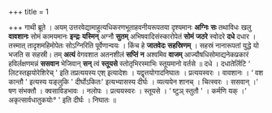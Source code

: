 +++
title = 1

+++
गाथी ब्रूते । अयम् उत्तरवेद्यामाहुत्यधिकरणभूताहवनीयरूपतया दृश्यमानः **अग्निः** **सः** तथाविधः खलु **वावशानः** सोमं कामयमानः **इन्द्रः** **यस्मिन्** अग्नौ **सुतम्** अभिषवादिसंस्कारोपेतं **सोमं** **जठरे** स्वोदरे **दधे** दधार । तस्मात् तादृशमहिमोपेतः सोऽग्निरिति पूर्वेणान्वयः । किंच हे **जातवेदः** **सहस्रिणम्** । सहस्रं नानारूपतां युद्धे यो भजति स सहस्री। तम् **अत्यं** वेगवशात अतनशीलं **सप्तिं** **न** अश्वमिव **वाजम्** आज्यौषधिसोमाद्यनेकप्रकारं हविर्लक्षणमन्नं **ससवान** भेजिवान् **सन्** त्वं **स्तूयसे** स्तोतृभिरस्माभिः स्तूयमानो वर्तसे ॥ दधे । दधातेर्लिटि  ‘ लिटस्तझयोरेशिरेच् ' इति तप्रत्ययस्य एश् इत्यादेशः । यद्वृत्तयोगादनिघातः । प्रत्ययस्वरः । वावशानः ।  ‘ वश कान्तौ ' इत्यस्य यङ्लुकि ' दीर्घोऽकितः' इत्यभ्यासस्य दीर्घः । व्यत्ययेन शानच् । चित्स्वरः । ससवान् ।' षण संभक्तौ । क्वसाविडभावः । नलोपः । प्रत्ययस्वरः । स्तूयसे ।  ‘ ष्टुञ् स्तुतौ ' । कर्मणि यक् ।' अकृत्सार्वधातुकयोः° ' इति दीर्घः । निघातः ॥